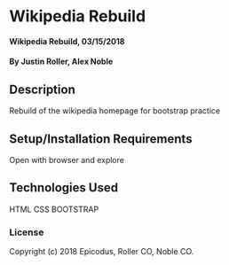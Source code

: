 # Wikipedia Rebuild

#### Wikipedia Rebuild, 03/15/2018

#### By Justin Roller, Alex Noble

## Description

Rebuild of the wikipedia homepage for bootstrap practice

## Setup/Installation Requirements

Open with browser and explore

## Technologies Used

HTML
CSS
BOOTSTRAP

### License

Copyright (c) 2018 Epicodus, Roller CO, Noble CO.
